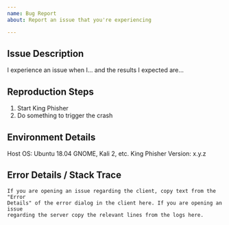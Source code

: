 ```yaml
---
name: Bug Report
about: Report an issue that you're experiencing

---
```


## Issue Description
I experience an issue when I... and the results I expected are...

## Reproduction Steps
1. Start King Phisher
2. Do something to trigger the crash

## Environment Details
<!-- DO NOT SKIP THIS -->
Host OS: Ubuntu 18.04 GNOME, Kali 2, etc.
King Phisher Version: x.y.z

## Error Details / Stack Trace
<!-- DO NOT SKIP THIS -->
```
If you are opening an issue regarding the client, copy text from the "Error
Details" of the error dialog in the client here. If you are opening an issue
regarding the server copy the relevant lines from the logs here.
```

